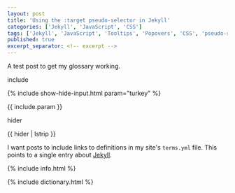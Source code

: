 ```yaml
---
layout: post
title: 'Using the :target pseudo-selector in Jekyll'
categories: ['Jekyll', 'JavaScript', 'CSS']
tags: ['Jekyll', 'JavaScript', 'Tooltips', 'Popovers', 'CSS', 'pseudo-selectors', ':target']
published: true
excerpt_separator: <!-- excerpt -->
---
```

A test post to get my glossary working.
<!-- excerpt -->

include

{% include show-hide-input.html param="turkey" %}

{{ include.param }}

hider

{{ hider | lstrip }}

I want posts to include links to definitions in my site's `terms.yml` file.
This points to a single entry about [Jekyll](#info).

{% include info.html %}

{% include dictionary.html %}
